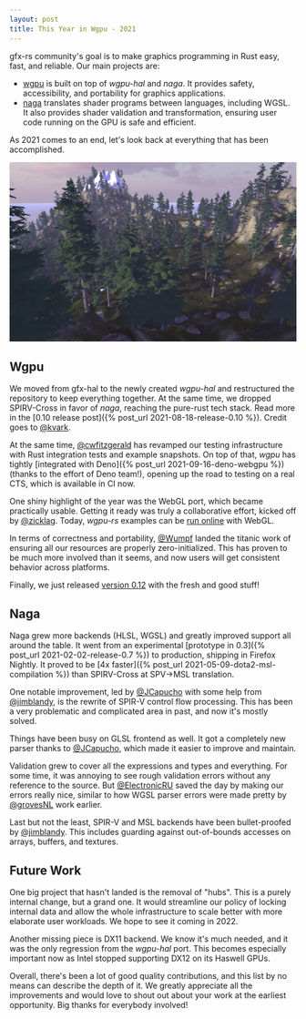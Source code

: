 ```yaml
---
layout: post
title: This Year in Wgpu - 2021
---
```


gfx-rs community's goal is to make graphics programming in Rust easy, fast, and reliable. Our main projects are:

  - [wgpu](https://github.com/gfx-rs/wgpu) is built on top of _wgpu-hal_ and _naga_. It provides safety, accessibility, and portability for graphics applications.
  - [naga](https://github.com/gfx-rs/naga) translates shader programs between languages, including WGSL. It also provides shader validation and transformation, ensuring user code running on the GPU is safe and efficient.

As 2021 comes to an end, let's look back at everything that has been accomplished.

![Fredrik Norén's terrain with trees](/img/fredriknoren.jpg)

## Wgpu

We moved from gfx-hal to the newly created _wgpu-hal_ and restructured the repository to keep everything together. At the same time, we dropped SPIRV-Cross in favor of _naga_, reaching the pure-rust tech stack. Read more in the [0.10 release post]({% post_url 2021-08-18-release-0.10 %}). Credit goes to [@kvark](https://github.com/kvark).

At the same time, [@cwfitzgerald](https://github.com/cwfitzgerald) has revamped our testing infrastructure with Rust integration tests and example snapshots. On top of that, _wgpu_ has tightly [integrated with Deno]({% post_url 2021-09-16-deno-webgpu %}) (thanks to the effort of Deno team!), opening up the road to testing on a real CTS, which is available in CI now.

One shiny highlight of the year was the WebGL port, which became practically usable. Getting it ready was truly a collaborative effort, kicked off by [@zicklag](https://github.com/zicklag). Today, _wgpu-rs_ examples can be [run online](https://wgpu.rs/examples-gl/?example=cube) with WebGL.

In terms of correctness and portability, [@Wumpf](https://github.com/Wumpf) landed the titanic work of ensuring all our resources are properly zero-initialized. This has proven to be much more involved than it seems, and now users will get consistent behavior across platforms.

Finally, we just released [version 0.12](https://www.reddit.com/r/rust_gamedev/comments/rjci2n/wgpu012_is_released/) with the fresh and good stuff!

## Naga

Naga grew more backends (HLSL, WGSL) and greatly improved support all around the table. It went from an experimental [prototype in 0.3]({% post_url 2021-02-02-release-0.7 %}) to production, shipping in Firefox Nightly. It proved to be [4x faster]({% post_url 2021-05-09-dota2-msl-compilation %}) than SPIRV-Cross at SPV->MSL translation.

One notable improvement, led by [@JCapucho](https://github.com/JCapucho) with some help from [@jimblandy](https://github.com/jimblandy), is the rewrite of SPIR-V control flow processing. This has been a very problematic and complicated area in past, and now it's mostly solved.

Things have been busy on GLSL frontend as well. It got a completely new parser thanks to [@JCapucho](https://github.com/JCapucho), which made it easier to improve and maintain.

Validation grew to cover all the expressions and types and everything. For some time, it was annoying to see rough validation errors without any reference to the source. But [@ElectronicRU](https://github.com/ElectronicRU) saved the day by making our errors really nice, similar to how WGSL parser errors were made pretty by [@grovesNL](https://github.com/grovesNL) work earlier.

Last but not the least, SPIR-V and MSL backends have been bullet-proofed by [@jimblandy](https://github.com/jimblandy).
This includes guarding against out-of-bounds accesses on arrays, buffers, and textures.

## Future Work

One big project that hasn't landed is the removal of "hubs". This is a purely internal change, but a grand one. It would streamline our policy of locking internal data and allow the whole infrastructure to scale better with more elaborate user workloads. We hope to see it coming in 2022.

Another missing piece is DX11 backend. We know it's much needed, and it was the only regression from the _wgpu-hal_ port. This becomes especially important now as Intel stopped supporting DX12 on its Haswell GPUs.

Overall, there's been a lot of good quality contributions, and this list by no means can describe the depth of it. We greatly appreciate all the improvements and would love to shout out about your work at the earliest opportunity. Big thanks for everybody involved!
